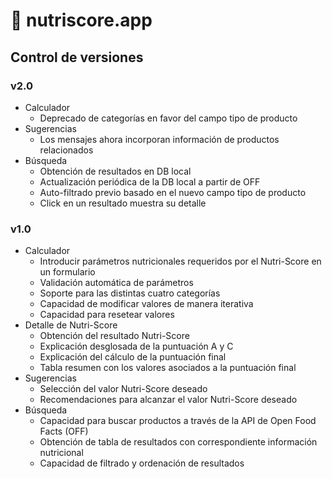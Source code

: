 # 🍔 nutriscore.app

## Control de versiones

### v2.0

- Calculador
  - Deprecado de categorías en favor del campo tipo de producto
- Sugerencias
  - Los mensajes ahora incorporan información de productos relacionados
- Búsqueda
  - Obtención de resultados en DB local
  - Actualización periódica de la DB local a partir de OFF
  - Auto-filtrado previo basado en el nuevo campo tipo de producto
  - Click en un resultado muestra su detalle

### v1.0

- Calculador
  - Introducir parámetros nutricionales requeridos por el Nutri-Score en un formulario
  - Validación automática de parámetros
  - Soporte para las distintas cuatro categorías
  - Capacidad de modificar valores de manera iterativa
  - Capacidad para resetear valores
- Detalle de Nutri-Score
  - Obtención del resultado Nutri-Score
  - Explicación desglosada de la puntuación A y C
  - Explicación del cálculo de la puntuación final
  - Tabla resumen con los valores asociados a la puntuación final
- Sugerencias
  - Selección del valor Nutri-Score deseado
  - Recomendaciones para alcanzar el valor Nutri-Score deseado
- Búsqueda
  - Capacidad para buscar productos a través de la API de Open Food Facts (OFF)
  - Obtención de tabla de resultados con correspondiente información nutricional
  - Capacidad de filtrado y ordenación de resultados
